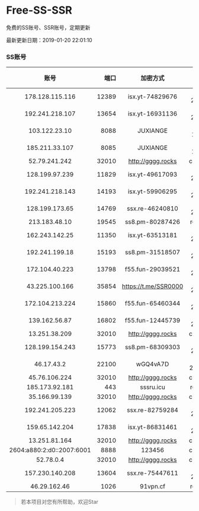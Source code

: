 # Free-SS-SSR

免费的SS账号、SSR账号，定期更新

最新更新日期：2019-01-20 22:01:10 

### SS账号
|账号|端口|加密方式|密码|更新时间|国家|
|:-----:|-----:|:----:|:----:|:----:|:----:|
|178.128.115.116|12389|isx.yt-74829676|aes-256-cfb|21:57:06|SG|
|192.241.218.107|13654|isx.yt-16931136|aes-256-cfb|21:57:05|US|
|103.122.23.10|8088|JUXIANGE|aes-128-ctr|21:57:08|US|
|185.211.33.107|8085|JUXIANGE|aes-128-ctr|21:57:14|US|
|52.79.241.242|32010|http://gggg.rocks|chacha20|21:57:15|KR|
|128.199.97.239|11829|isx.yt-49617093|aes-256-cfb|21:57:06|SG|
|192.241.218.143|14193|isx.yt-59906295|aes-256-cfb|21:57:05|US|
|128.199.173.65|14769|ssx.re-46240810|aes-256-cfb|21:57:06|SG|
|213.183.48.10|19545|ss8.pm-80287426|rc4-md5|21:57:06|RU|
|162.243.142.25|11350|isx.yt-63513181|aes-256-cfb|21:57:05|US|
|192.241.199.18|15193|ss8.pm-31518507|aes-256-cfb|21:57:05|US|
|172.104.40.223|13798|f55.fun-29039521|aes-256-cfb|21:57:05|SG|
|43.225.100.166|35854|https://t.me/SSR0000|aes-256-cfb|21:57:14|HK|
|172.104.213.224|15860|f55.fun-65460344|aes-256-cfb|21:57:04|US|
|139.162.56.87|16802|f55.fun-12445739|aes-256-cfb|21:57:05|SG|
|13.251.38.209|32010|http://gggg.rocks|chacha20|21:52:13|SG|
|128.199.154.243|15773|ss8.pm-68309303|aes-256-cfb|21:57:06|SG|
|46.17.43.2|22100|wGQ4vA7D|aes-256-gcm|21:57:20|RU|
|45.76.106.224|32010|http://gggg.rocks|chacha20|21:57:12|JP|
|185.173.92.181|443|sssru.icu|rc4-md5|21:57:17|RU|
|35.166.99.139|32010|http://gggg.rocks|chacha20|21:57:13|US|
|192.241.205.223|12062|ssx.re-82759284|aes-256-cfb|21:57:05|US|
|159.65.142.204|17838|isx.yt-86831461|aes-256-cfb|21:57:06|SG|
|13.251.81.164|32010|http://gggg.rocks|chacha20|21:57:14|SG|
|2604:a880:2:d0::2007:6001|8888|123456|chacha20|21:57:11|US|
|52.78.0.4|32010|http://gggg.rocks|chacha20|21:57:14|KR|
|157.230.140.208|13604|ssx.re-75447611|aes-256-cfb|21:57:06|US|
|46.29.162.46|1026|91vpn.cf|rc4-md5|21:57:13|RU|


> 若本项目对您有所帮助，欢迎Star
